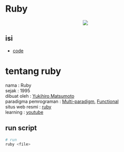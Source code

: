 # Ruby

<div align="center" >
  <img src="https://www.ruby-lang.org/images/header-ruby-logo.png" />
</div>

## isi

- [code](/ruby/basic/README.md)

# tentang ruby

nama : Ruby<br/>
sejak : 1995<br/>
dibuat oleh : [Yukihiro Matsumoto](https://en.wikipedia.org/wiki/Yukihiro_Matsumoto)<br/>
paradigma pemrograman : [Multi-paradigm](https://en.wikipedia.org/wiki/Programming_paradigm#Multi-paradigm), [Functional](https://en.wikipedia.org/wiki/Functional_programming)<br/>
situs web resmi : [ruby](https://www.ruby-lang.org/en/)<br/>
learning : [youtube](https://www.youtube.com/watch?v=i5IP4eXBmDE&list=PL54Ypjb3VYvBeFkfVYemY3DMXzshvfgNv)

## run script

```bash
# run
ruby <file>
```
